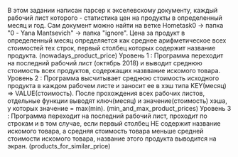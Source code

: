 В этом задании написан парсер к экселевскому документу, каждый рабочий лист которого - статистика цен на продукты в определенный месяц и год. Сам документ можно найти на ветке Hometask0 -> папка "0 - Yana Mantsevich" -> папка "ignore".
Цена за продукт в определенный месяц определяется как среднее арифметическое всех стоимостей тех строк, первый столбец которых содержит название продукта. (nowadays_product_price)
Уровень 1 : Программа переходит на последний рабочий лист (октябрь 2018) и выводит среднюю стоимость всех продуктов, содержащих назввание искомого товара.
Уровень 2 : Программа высчитывает среднюю стоимость исходного продукта в каждом рабочем листе и заносит ее в хэш типа KEY(месяц) => VALUE(стоимость). После прохождения всех рабочих листов, отдельные функции выводят ключ(месяц) и значение(стоимость) хэша, у которых значение = max(min). (min_and_max_product_prices)
Уровень 3 : Программа переходит на последний рабочий лист, проходит по строкам и в том случае, если первый столбец НЕ содержит название искомого товара, а средняя стоимость товара меньше средней стоимости искомого товара, название этого продукта выводится на экран. (products_for_similar_price)

